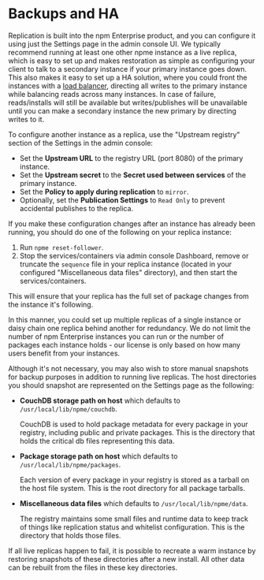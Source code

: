 # Backups and HA

Replication is built into the npm Enterprise product, and you can configure it using just the Settings page in the admin console UI. We typically recommend running at least one other npme instance as a live replica, which is easy to set up and makes restoration as simple as configuring your client to talk to a secondary instance if your primary instance goes down. This also makes it easy to set up a HA solution, where you could front the instances with a [load balancer](load-balancing-with-varnish.html), directing all writes to the primary instance while balancing reads across many instances. In case of failure, reads/installs will still be available but writes/publishes will be unavailable until you can make a secondary instance the new primary by directing writes to it.

To configure another instance as a replica, use the "Upstream registry" section of the Settings in the admin console:

- Set the **Upstream URL** to the registry URL (port 8080) of the primary instance.
- Set the **Upstream secret** to the **Secret used between services** of the primary instance.
- Set the **Policy to apply during replication** to `mirror`.
- Optionally, set the **Publication Settings** to `Read Only` to prevent accidental publishes to the replica.

If you make these configuration changes after an instance has already been running, you should do one of the following on your replica instance:

1. Run `npme reset-follower`.
2. Stop the services/containers via admin console Dashboard, remove or truncate the `sequence` file in your replica instance (located in your configured "Miscellaneous data files" directory), and then start the services/containers.

This will ensure that your replica has the full set of package changes from the instance it's following.

In this manner, you could set up multiple replicas of a single instance or daisy chain one replica behind another for redundancy. We do not limit the number of npm Enterprise instances you can run or the number of packages each instance holds - our license is only based on how many users benefit from your instances.

Although it's not necessary, you may also wish to store manual snapshots for backup purposes in addition to running live replicas. The host directories you should snapshot are represented on the Settings page as the following:

- **CouchDB storage path on host** which defaults to `/usr/local/lib/npme/couchdb`.

    CouchDB is used to hold package metadata for every package in your registry, including public and private packages. This is the directory that holds the critical db files representing this data.

- **Package storage path on host** which defaults to `/usr/local/lib/npme/packages`.

    Each version of every package in your registry is stored as a tarball on the host file system. This is the root directory for all package tarballs.

- **Miscellaneous data files** which defaults to `/usr/local/lib/npme/data`.

    The registry maintains some small files and runtime data to keep track of things like replication status and whitelist configuration. This is the directory that holds those files.

If all live replicas happen to fail, it is possible to recreate a warm instance by restoring snapshots of these directories after a new install. All other data can be rebuilt from the files in these key directories.
